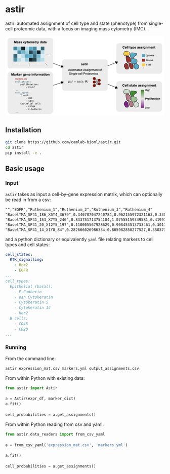 # astir

astir: automated assignment of cell type and state (phenotype) from single-cell proteomic data, with a focus on imaging mass cytometry (IMC).

![Image of astir](doc/source/_static/figs/astir.png)

## Installation

```bash
git clone https://github.com/camlab-bioml/astir.git
cd astir
pip install -e .
```

## Basic usage

### Input

`astir` takes as input a cell-by-gene expression matrix, which can optionally be read in from a csv:

```csv
"","EGFR","Ruthenium_1","Ruthenium_2","Ruthenium_3","Ruthenium_4"
"BaselTMA_SP41_186_X5Y4_3679",0.346787047240784,0.962155972321163,0.330768187877474,1.21347557766054,1.26704845953417
"BaselTMA_SP41_153_X7Y5_246",0.833751713754184,1.07555159349581,0.419977137830632,1.36904891724053,1.38510442154998
"BaselTMA_SP41_20_X12Y5_197",0.110005567928629,0.908453513733461,0.301166333489085,1.28738891851379,1.30072755877247
"BaselTMA_SP41_14_X1Y8_84",0.282666026986334,0.865982850277527,0.35037342731126,1.24080330000694,1.26476734524879
```

and a python dictionary or equivalently `yaml` file relating markers to cell types and cell states:

```yaml
cell_states:
  RTK_signalling:
    - Her2
    - EGFR
...
cell_types:
  Epithelial (basal):
    - E-Cadherin
    - pan Cytokeratin
    - Cytokeratin 5
    - Cytokeratin 14
    - Her2
  B cells:
    - CD45
    - CD20
...
```


### Running

From the command line:

```bash
astir expression_mat.csv markers.yml output_assignments.csv
```

From within Python with existing data:

```python
from astir import Astir

a = Astir(expr_df, marker_dict)
a.fit()

cell_probabilities = a.get_assignments()
```

From within Python reading from csv and yaml:

```python
from astir.data_readers import from_csv_yaml

a = from_csv_yaml('expression_mat.csv', 'markers.yml')

a.fit()

cell_probabilities = a.get_assignments()
```